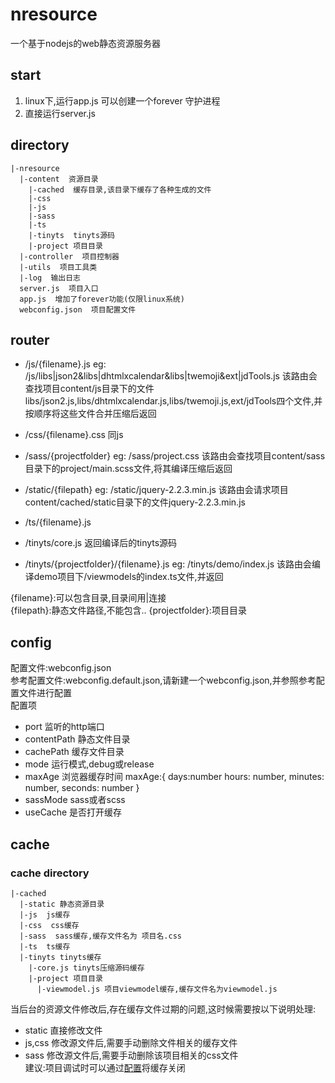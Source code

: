 # nresource
一个基于nodejs的web静态资源服务器

## start
1. linux下,运行app.js 可以创建一个forever 守护进程
1. 直接运行server.js
        
## directory
```
|-nresource
  |-content  资源目录
    |-cached  缓存目录,该目录下缓存了各种生成的文件
    |-css
    |-js
    |-sass
    |-ts
    |-tinyts  tinyts源码
    |-project 项目目录
  |-controller  项目控制器
  |-utils  项目工具类
  |-log  输出日志
  server.js  项目入口
  app.js  增加了forever功能(仅限linux系统)
  webconfig.json  项目配置文件
```

## router
+ /js/{filename}.js
        eg: /js/libs|json2&libs|dhtmlxcalendar&libs|twemoji&ext|jdTools.js
            该路由会查找项目content/js目录下的文件libs/json2.js,libs/dhtmlxcalendar.js,libs/twemoji.js,ext/jdTools四个文件,并按顺序将这些文件合并压缩后返回
+ /css/{filename}.css
        同js
+ /sass/{projectfolder}
        eg: /sass/project.css
            该路由会查找项目content/sass目录下的project/main.scss文件,将其编译压缩后返回
+ /static/{filepath}
        eg: /static/jquery-2.2.3.min.js
            该路由会请求项目content/cached/static目录下的文件jquery-2.2.3.min.js
+ /ts/{filename}.js

+ /tinyts/core.js
        返回编译后的tinyts源码
+ /tinyts/{projectfolder}/{filename}.js
        eg: /tinyts/demo/index.js
            该路由会编译demo项目下/viewmodels的index.ts文件,并返回
            
{filename}:可以包含目录,目录间用|连接  
{filepath}:静态文件路径,不能包含..
{projectfolder}:项目目录

## config
配置文件:webconfig.json  
参考配置文件:webconfig.default.json,请新建一个webconfig.json,并参照参考配置文件进行配置  
配置项
+ port  监听的http端口
+ contentPath   静态文件目录
+ cachePath 缓存文件目录
+ mode 运行模式,debug或release
+ maxAge 浏览器缓存时间
        maxAge:{
            days:number
            hours: number,
            minutes: number,
            seconds: number
        }
+ sassMode      sass或者scss      
+ useCache      是否打开缓存 
 
## cache

### cache directory
```
|-cached
  |-static 静态资源目录
  |-js  js缓存
  |-css  css缓存
  |-sass  sass缓存,缓存文件名为 项目名.css
  |-ts  ts缓存
  |-tinyts tinyts缓存
    |-core.js tinyts压缩源码缓存
    |-project 项目目录
      |-viewmodel.js 项目viewmodel缓存,缓存文件名为viewmodel.js
```
当后台的资源文件修改后,存在缓存文件过期的问题,这时候需要按以下说明处理:
+ static 直接修改文件
+ js,css 修改源文件后,需要手动删除文件相关的缓存文件
+ sass 修改源文件后,需要手动删除该项目相关的css文件  
建议:项目调试时可以通过[配置](#config)将缓存关闭